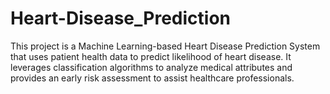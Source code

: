 # Heart-Disease_Prediction

This project is a Machine Learning-based Heart Disease Prediction System that uses patient health data to predict likelihood of heart disease. It leverages classification algorithms to analyze medical attributes and provides an early risk assessment to assist healthcare professionals.
